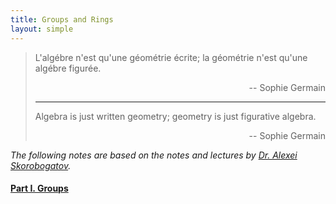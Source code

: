 ```yaml
---
title: Groups and Rings
layout: simple
---
```


> L'algébre n'est qu'une géométrie écrite; la géométrie n'est qu'une algébre figurée.
>
> <p align="right">-- Sophie Germain</p>
>
> ---
>
> Algebra is just written geometry; geometry is just figurative algebra.
>
> <p align="right">-- Sophie Germain</p>

*The following notes are based on the notes and lectures by [Dr. Alexei Skorobogatov](https://www.ma.ic.ac.uk/~anskor/).*

#### [Part I. Groups](/study/Imperial_mathematics/year_2/Groups_and_Rings/Part_1_Groups/main)